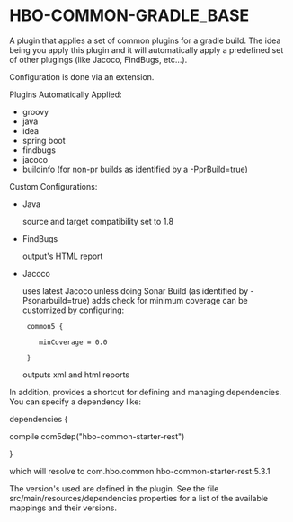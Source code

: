 # HBO-COMMON-GRADLE_BASE

A plugin that applies a set of common plugins for a gradle build. The idea
being you apply this plugin and it will automatically apply a predefined set of
other plugings (like Jacoco, FindBugs, etc...).

Configuration is done via an extension.

Plugins Automatically Applied:

 - groovy
 - java
 - idea
 - spring boot
 - findbugs
 - jacoco
 - buildinfo (for non-pr builds as identified by a -PprBuild=true)

Custom Configurations:

 - Java
 
 	source and target compatibility set to 1.8

 - FindBugs
 
 	output's HTML report

 - Jacoco 
 
 	uses latest Jacoco unless doing Sonar Build (as identified by -Psonarbuild=true)
 	adds check for minimum coverage can be customized by configuring:
	
		common5 {
		
 		   minCoverage = 0.0
		   
		}
		
 	outputs xml and html reports

In addition, provides a shortcut for defining and managing dependencies. You can specify a dependency like:

dependencies {

 compile com5dep("hbo-common-starter-rest")
 
}

which will resolve to com.hbo.common:hbo-common-starter-rest:5.3.1

The version's used are defined in the plugin. See the file src/main/resources/dependencies.properties for a list of the available mappings and their versions.
